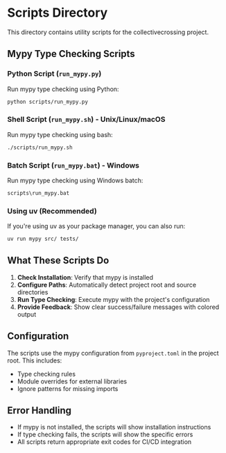 # Scripts Directory

This directory contains utility scripts for the collectivecrossing project.

## Mypy Type Checking Scripts

### Python Script (`run_mypy.py`)
Run mypy type checking using Python:
```bash
python scripts/run_mypy.py
```

### Shell Script (`run_mypy.sh`) - Unix/Linux/macOS
Run mypy type checking using bash:
```bash
./scripts/run_mypy.sh
```

### Batch Script (`run_mypy.bat`) - Windows
Run mypy type checking using Windows batch:
```cmd
scripts\run_mypy.bat
```

### Using uv (Recommended)
If you're using uv as your package manager, you can also run:
```bash
uv run mypy src/ tests/
```

## What These Scripts Do

1. **Check Installation**: Verify that mypy is installed
2. **Configure Paths**: Automatically detect project root and source directories
3. **Run Type Checking**: Execute mypy with the project's configuration
4. **Provide Feedback**: Show clear success/failure messages with colored output

## Configuration

The scripts use the mypy configuration from `pyproject.toml` in the project root. This includes:
- Type checking rules
- Module overrides for external libraries
- Ignore patterns for missing imports

## Error Handling

- If mypy is not installed, the scripts will show installation instructions
- If type checking fails, the scripts will show the specific errors
- All scripts return appropriate exit codes for CI/CD integration
